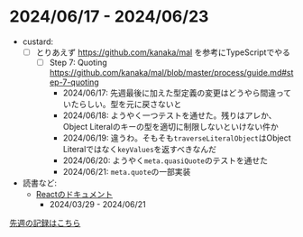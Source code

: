 # 2024/06/17 - 2024/06/23

- custard:
    - [ ] とりあえず <https://github.com/kanaka/mal> を参考にTypeScriptでやる
        - [ ] Step 7: Quoting <https://github.com/kanaka/mal/blob/master/process/guide.md#step-7-quoting>
            - 2024/06/17: 先週最後に加えた型定義の変更はどうやら間違っていたらしい。型を元に戻さないと
            - 2024/06/18: ようやく一つテストを通せた。残りはアレか、Object Literalのキーの型を適切に制限しないといけない件か
            - 2024/06/19: 違うわ。そもそも`traverseLiteralObject`はObject Literalではなく`keyValues`を返すべきなんだ
            - 2024/06/20: ようやく`meta.quasiQuote`のテストを通せた
            - 2024/06/21: `meta.quote`の一部実装
- 読書など:
    - [Reactのドキュメント](https://ja.react.dev/learn)
        - 2024/03/29 - 2024/06/21

[先週の記録はこちら](https://github.com/igrep/daily-commits/blob/3b6f7c169c4ba0114e6b842bed5e1337b2455916/yesterday.md)
